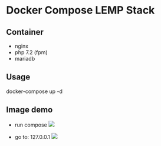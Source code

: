 # Docker Compose LEMP Stack

## Container
- nginx
- php 7.2 (fpm)
- mariadb

## Usage
docker-compose up -d

## Image demo
- run compose
![](https://imgur.com/yqA4JXJ)

- go to: 127.0.0.1
![](https://imgur.com/OYM1ZQb)



